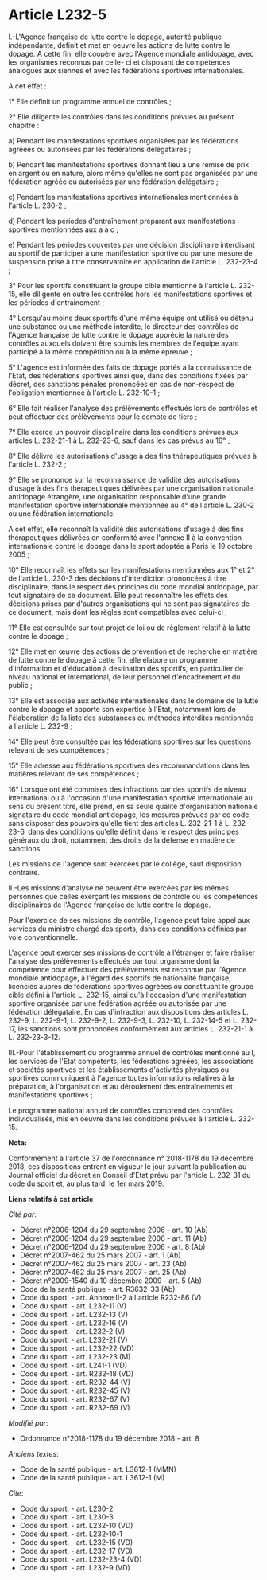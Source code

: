 # Article L232-5

I.-L'Agence française de lutte contre le dopage, autorité publique indépendante, définit et met en oeuvre les actions de
lutte contre le dopage. A cette fin, elle coopère avec l'Agence mondiale antidopage, avec les organismes reconnus par celle-
ci et disposant de compétences analogues aux siennes et avec les fédérations sportives internationales.

A cet effet :

1° Elle définit un programme annuel de contrôles ;

2° Elle diligente les contrôles dans les conditions prévues au présent chapitre :

a) Pendant les manifestations sportives organisées par les fédérations agréées ou autorisées par les fédérations
délégataires ;

b) Pendant les manifestations sportives donnant lieu à une remise de prix en argent ou en nature, alors même qu'elles ne sont
pas organisées par une fédération agréée ou autorisées par une fédération délégataire ;

c) Pendant les manifestations sportives internationales mentionnées à l'article L. 230-2 ;

d) Pendant les périodes d'entraînement préparant aux manifestations sportives mentionnées aux a à c ;

e) Pendant les périodes couvertes par une décision disciplinaire interdisant au sportif de participer à une manifestation
sportive ou par une mesure de suspension prise à titre conservatoire en application de l'article L. 232-23-4 ;

3° Pour les sportifs constituant le groupe cible mentionné à l'article L. 232-15, elle diligente en outre les contrôles hors
les manifestations sportives et les périodes d'entrainement ;

4° Lorsqu'au moins deux sportifs d'une même équipe ont utilisé ou détenu une substance ou une méthode interdite, le directeur
des contrôles de l'Agence française de lutte contre le dopage apprécie la nature des contrôles auxquels doivent être soumis
les membres de l'équipe ayant participé à la même compétition ou à la même épreuve ;

5° L'agence est informée des faits de dopage portés à la connaissance de l'Etat, des fédérations sportives ainsi que, dans
des conditions fixées par décret, des sanctions pénales prononcées en cas de non-respect de l'obligation mentionnée à
l'article L. 232-10-1 ;

6° Elle fait réaliser l'analyse des prélèvements effectués lors de contrôles et peut effectuer des prélèvements pour le
compte de tiers ;

7° Elle exerce un pouvoir disciplinaire dans les conditions prévues aux articles L. 232-21-1 à L. 232-23-6, sauf dans les cas
prévus au 16° ;

8° Elle délivre les autorisations d'usage à des fins thérapeutiques prévues à l'article L. 232-2 ;

9° Elle se prononce sur la reconnaissance de validité des autorisations d'usage à des fins thérapeutiques délivrées par une
organisation nationale antidopage étrangère, une organisation responsable d'une grande manifestation sportive internationale
mentionnée au 4° de l'article L. 230-2 ou une fédération internationale.

A cet effet, elle reconnaît la validité des autorisations d'usage à des fins thérapeutiques délivrées en conformité avec
l'annexe II à la convention internationale contre le dopage dans le sport adoptée à Paris le 19 octobre 2005 ;

10° Elle reconnaît les effets sur les manifestations mentionnées aux 1° et 2° de l'article L. 230-3 des décisions
d'interdiction prononcées à titre disciplinaire, dans le respect des principes du code mondial antidopage, par tout
signataire de ce document. Elle peut reconnaître les effets des décisions prises par d'autres organisations qui ne sont pas
signataires de ce document, mais dont les règles sont compatibles avec celui-ci ;

11° Elle est consultée sur tout projet de loi ou de règlement relatif à la lutte contre le dopage ;

12° Elle met en œuvre des actions de prévention et de recherche en matière de lutte contre le dopage à cette fin, elle
élabore un programme d'information et d'éducation à destination des sportifs, en particulier de niveau national et
international, de leur personnel d'encadrement et du public ;

13° Elle est associée aux activités internationales dans le domaine de la lutte contre le dopage et apporte son expertise à
l'Etat, notamment lors de l'élaboration de la liste des substances ou méthodes interdites mentionnée à l'article L. 232-9 ;

14° Elle peut être consultée par les fédérations sportives sur les questions relevant de ses compétences ;

15° Elle adresse aux fédérations sportives des recommandations dans les matières relevant de ses compétences ;

16° Lorsque ont été commises des infractions par des sportifs de niveau international ou à l'occasion d'une manifestation
sportive internationale au sens du présent titre, elle prend, en sa seule qualité d'organisation nationale signataire du code
mondial antidopage, les mesures prévues par ce code, sans disposer des pouvoirs qu'elle tient des articles L. 232-21-1 à L.
232-23-6, dans des conditions qu'elle définit dans le respect des principes généraux du droit, notamment des droits de la
défense en matière de sanctions.

Les missions de l'agence sont exercées par le collège, sauf disposition contraire.

II.-Les missions d'analyse ne peuvent être exercées par les mêmes personnes que celles exerçant les missions de contrôle ou
les compétences disciplinaires de l'Agence française de lutte contre le dopage.

Pour l'exercice de ses missions de contrôle, l'agence peut faire appel aux services du ministre chargé des sports, dans des
conditions définies par voie conventionnelle.

L'agence peut exercer ses missions de contrôle à l'étranger et faire réaliser l'analyse des prélèvements effectués par tout
organisme dont la compétence pour effectuer des prélèvements est reconnue par l'Agence mondiale antidopage, à l'égard des
sportifs de nationalité française, licenciés auprès de fédérations sportives agréées ou constituant le groupe cible défini à
l'article L. 232-15, ainsi qu'à l'occasion d'une manifestation sportive organisée par une fédération agréée ou autorisée par
une fédération délégataire. En cas d'infraction aux dispositions des articles L. 232-9, L. 232-9-1, L. 232-9-2, L. 232-9-3,
L. 232-10, L. 232-14-5 et L. 232-17, les sanctions sont prononcées conformément aux articles L. 232-21-1 à L. 232-23-3-12.

III.-Pour l'établissement du programme annuel de contrôles mentionné au I, les services de l'Etat compétents, les fédérations
agréées, les associations et sociétés sportives et les établissements d'activités physiques ou sportives communiquent à
l'agence toutes informations relatives à la préparation, à l'organisation et au déroulement des entraînements et
manifestations sportives ;

Le programme national annuel de contrôles comprend des contrôles individualisés, mis en oeuvre dans les conditions prévues à
l'article L. 232-15.

**Nota:**

Conformément à l'article 37 de l'ordonnance n° 2018-1178 du 19 décembre 2018, ces dispositions entrent en vigueur le jour
suivant la publication au Journal officiel du décret en Conseil d'Etat prévu par l'article L. 232-31 du code du sport et, au
plus tard, le 1er mars 2019.

**Liens relatifs à cet article**

_Cité par_:

  - Décret n°2006-1204 du 29 septembre 2006 - art. 10 (Ab)
  - Décret n°2006-1204 du 29 septembre 2006 - art. 11 (Ab)
  - Décret n°2006-1204 du 29 septembre 2006 - art. 8 (Ab)
  - Décret n°2007-462 du 25 mars 2007 - art. 1 (Ab)
  - Décret n°2007-462 du 25 mars 2007 - art. 23 (Ab)
  - Décret n°2007-462 du 25 mars 2007 - art. 25 (Ab)
  - Décret n°2009-1540 du 10 décembre 2009 - art. 5 (Ab)
  - Code de la santé publique - art. R3632-33 (Ab)
  - Code du sport. - art. Annexe II-2 à l'article R232-86 (V)
  - Code du sport. - art. L232-11 (V)
  - Code du sport. - art. L232-13 (V)
  - Code du sport. - art. L232-16 (V)
  - Code du sport. - art. L232-2 (V)
  - Code du sport. - art. L232-21 (V)
  - Code du sport. - art. L232-22 (VD)
  - Code du sport. - art. L232-23 (M)
  - Code du sport. - art. L241-1 (VD)
  - Code du sport. - art. R232-18 (VD)
  - Code du sport. - art. R232-44 (V)
  - Code du sport. - art. R232-45 (V)
  - Code du sport. - art. R232-67 (V)
  - Code du sport. - art. R232-69 (V)

_Modifié par_:

  - Ordonnance n°2018-1178 du 19 décembre 2018 - art. 8

_Anciens textes_:

  - Code de la santé publique - art. L3612-1 (MMN)
  - Code de la santé publique - art. L3612-1 (M)

_Cite_:

  - Code du sport. - art. L230-2
  - Code du sport. - art. L230-3
  - Code du sport. - art. L232-10 (VD)
  - Code du sport. - art. L232-10-1
  - Code du sport. - art. L232-15 (VD)
  - Code du sport. - art. L232-17 (VD)
  - Code du sport. - art. L232-23-4 (VD)
  - Code du sport. - art. L232-9 (VD)
